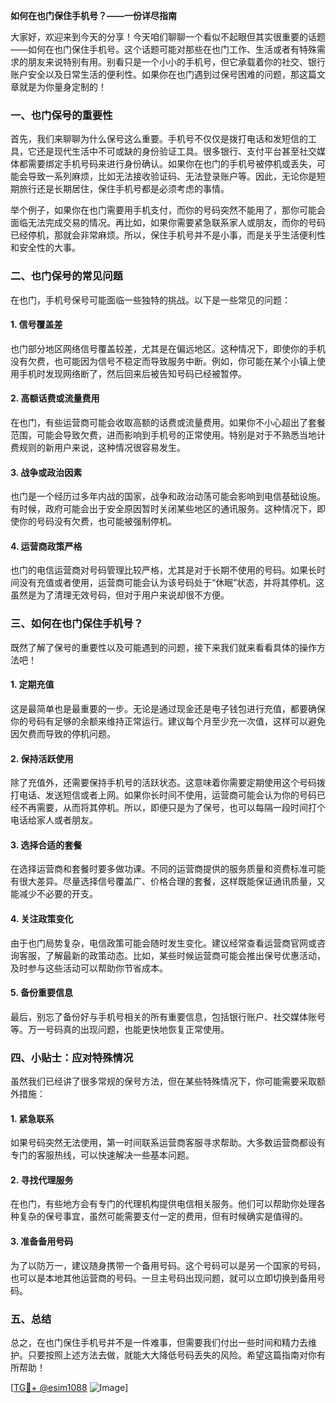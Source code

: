 **如何在也门保住手机号？——一份详尽指南**

大家好，欢迎来到今天的分享！今天咱们聊聊一个看似不起眼但其实很重要的话题——如何在也门保住手机号。这个话题可能对那些在也门工作、生活或者有特殊需求的朋友来说特别有用。别看只是一个小小的手机号，但它承载着你的社交、银行账户安全以及日常生活的便利性。如果你在也门遇到过保号困难的问题，那这篇文章就是为你量身定制的！

### 一、也门保号的重要性

首先，我们来聊聊为什么保号这么重要。手机号不仅仅是拨打电话和发短信的工具，它还是现代生活中不可或缺的身份验证工具。很多银行、支付平台甚至社交媒体都需要绑定手机号码来进行身份确认。如果你在也门的手机号被停机或丢失，可能会导致一系列麻烦，比如无法接收验证码、无法登录账户等。因此，无论你是短期旅行还是长期居住，保住手机号都是必须考虑的事情。

举个例子，如果你在也门需要用手机支付，而你的号码突然不能用了，那你可能会面临无法完成交易的情况。再比如，如果你需要紧急联系家人或朋友，而你的号码已经停机，那就会非常麻烦。所以，保住手机号并不是小事，而是关乎生活便利性和安全性的大事。

### 二、也门保号的常见问题

在也门，手机号保号可能面临一些独特的挑战。以下是一些常见的问题：

#### 1. **信号覆盖差**
也门部分地区网络信号覆盖较差，尤其是在偏远地区。这种情况下，即使你的手机没有欠费，也可能因为信号不稳定而导致服务中断。例如，你可能在某个小镇上使用手机时发现网络断了，然后回来后被告知号码已经被暂停。

#### 2. **高额话费或流量费用**
在也门，有些运营商可能会收取高额的话费或流量费用。如果你不小心超出了套餐范围，可能会导致欠费，进而影响到手机号的正常使用。特别是对于不熟悉当地计费规则的新用户来说，这种情况很容易发生。

#### 3. **战争或政治因素**
也门是一个经历过多年内战的国家，战争和政治动荡可能会影响到电信基础设施。有时候，政府可能会出于安全原因暂时关闭某些地区的通讯服务。这种情况下，即使你的号码没有欠费，也可能被强制停机。

#### 4. **运营商政策严格**
也门的电信运营商对号码管理比较严格，尤其是对于长期不使用的号码。如果长时间没有充值或者使用，运营商可能会认为该号码处于“休眠”状态，并将其停机。这虽然是为了清理无效号码，但对于用户来说却很不方便。

### 三、如何在也门保住手机号？

既然了解了保号的重要性以及可能遇到的问题，接下来我们就来看看具体的操作方法吧！

#### 1. **定期充值**
这是最简单也是最重要的一步。无论是通过现金还是电子钱包进行充值，都要确保你的号码有足够的余额来维持正常运行。建议每个月至少充一次值，这样可以避免因欠费而导致的停机问题。

#### 2. **保持活跃使用**
除了充值外，还需要保持手机号的活跃状态。这意味着你需要定期使用这个号码拨打电话、发送短信或者上网。如果你长时间不使用，运营商可能会认为你的号码已经不再需要，从而将其停机。所以，即便只是为了保号，也可以每隔一段时间打个电话给家人或者朋友。

#### 3. **选择合适的套餐**
在选择运营商和套餐时要多做功课。不同的运营商提供的服务质量和资费标准可能有很大差异。尽量选择信号覆盖广、价格合理的套餐，这样既能保证通讯质量，又能减少不必要的开支。

#### 4. **关注政策变化**
由于也门局势复杂，电信政策可能会随时发生变化。建议经常查看运营商官网或咨询客服，了解最新的政策动态。比如，某些时候运营商可能会推出保号优惠活动，及时参与这些活动可以帮助你节省成本。

#### 5. **备份重要信息**
最后，别忘了备份好与手机号相关的所有重要信息，包括银行账户、社交媒体账号等。万一号码真的出现问题，也能更快地恢复正常使用。

### 四、小贴士：应对特殊情况

虽然我们已经讲了很多常规的保号方法，但在某些特殊情况下，你可能需要采取额外措施：

#### 1. **紧急联系**
如果号码突然无法使用，第一时间联系运营商客服寻求帮助。大多数运营商都设有专门的客服热线，可以快速解决一些基本问题。

#### 2. **寻找代理服务**
在也门，有些地方会有专门的代理机构提供电信相关服务。他们可以帮助你处理各种复杂的保号事宜，虽然可能需要支付一定的费用，但有时候确实是值得的。

#### 3. **准备备用号码**
为了以防万一，建议随身携带一个备用号码。这个号码可以是另一个国家的号码，也可以是本地其他运营商的号码。一旦主号码出现问题，就可以立即切换到备用号码。

### 五、总结

总之，在也门保住手机号并不是一件难事，但需要我们付出一些时间和精力去维护。只要按照上述方法去做，就能大大降低号码丢失的风险。希望这篇指南对你有所帮助！

[[TG💪+ @esim1088](https://t.me/s/esim1088) ![Image](https://i.postimg.cc/4NQfJmqS/Snipaste-2025-05-13-00-14-12.png)]